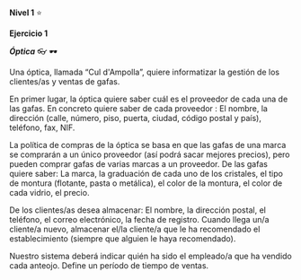**Nivel 1** :star:

**Ejercicio 1**

***Óptica*** :eyeglasses:	:dark_sunglasses:

Una óptica, llamada “Cul d'Ampolla”, quiere informatizar la gestión de los clientes/as y ventas de gafas.

En primer lugar, la óptica quiere saber cuál es el proveedor de cada una de las gafas. En concreto quiere saber de cada proveedor : El nombre, la dirección (calle, número, piso, puerta, ciudad, código postal y país), teléfono, fax, NIF.

La política de compras de la óptica se basa en que las gafas de una marca se comprarán a un único proveedor (así podrá sacar mejores precios), pero pueden comprar gafas de varias marcas a un proveedor. De las gafas quiere saber: La marca, la graduación de cada uno de los cristales, el tipo de montura (flotante, pasta o metálica), el color de la montura, el color de cada vidrio, el precio.

De los clientes/as desea almacenar: El nombre, la dirección postal, el teléfono, el correo electrónico, la fecha de registro.
Cuando llega un/a cliente/a nuevo, almacenar el/la cliente/a que le ha recomendado el establecimiento (siempre que alguien le haya recomendado).

Nuestro sistema deberá indicar quién ha sido el empleado/a que ha vendido cada anteojo. Define un período de tiempo de ventas.

